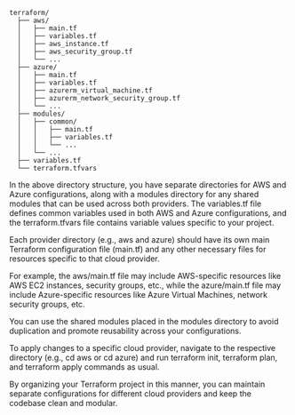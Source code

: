```
terraform/
  ├── aws/
  │   ├── main.tf
  │   ├── variables.tf
  │   ├── aws_instance.tf
  │   ├── aws_security_group.tf
  │   └── ...
  ├── azure/
  │   ├── main.tf
  │   ├── variables.tf
  │   ├── azurerm_virtual_machine.tf
  │   ├── azurerm_network_security_group.tf
  │   └── ...
  ├── modules/
  │   ├── common/
  │   │   ├── main.tf
  │   │   ├── variables.tf
  │   │   └── ...
  │   └── ...
  ├── variables.tf
  └── terraform.tfvars
```

In the above directory structure, you have separate directories for AWS and Azure configurations, along with a modules directory for any shared modules that can be used across both providers. The variables.tf file defines common variables used in both AWS and Azure configurations, and the terraform.tfvars file contains variable values specific to your project.

Each provider directory (e.g., aws and azure) should have its own main Terraform configuration file (main.tf) and any other necessary files for resources specific to that cloud provider.

For example, the aws/main.tf file may include AWS-specific resources like AWS EC2 instances, security groups, etc., while the azure/main.tf file may include Azure-specific resources like Azure Virtual Machines, network security groups, etc.

You can use the shared modules placed in the modules directory to avoid duplication and promote reusability across your configurations.

To apply changes to a specific cloud provider, navigate to the respective directory (e.g., cd aws or cd azure) and run terraform init, terraform plan, and terraform apply commands as usual.

By organizing your Terraform project in this manner, you can maintain separate configurations for different cloud providers and keep the codebase clean and modular.
